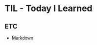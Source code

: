 # TIL - Today I Learned  

## ETC
* [Markdown](https://github.com/5d247/TIL/blob/main/ETC/markdown.md)  
